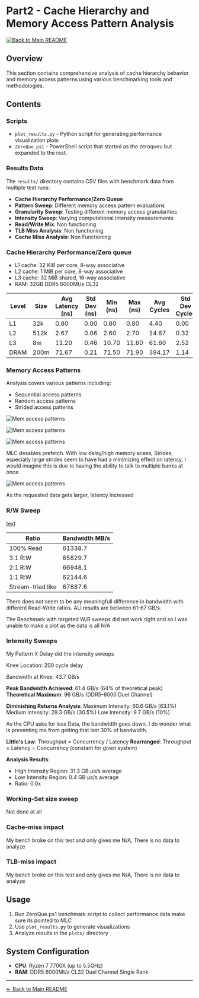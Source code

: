 # Part2 - Cache Hierarchy and Memory Access Pattern Analysis

[![Back to Main README](https://img.shields.io/badge/Back%20to-Main%20README-blue)](../README.md)

## Overview
This section contains comprehensive analysis of cache hierarchy behavior and memory access patterns using various benchmarking tools and methodologies.

## Contents

### Scripts
- `plot_results.py` - Python script for generating performance visualization plots
- `ZeroQue.ps1` - PowerShell script that started as the zeroqueu but expanded to the rest. 

### Results Data
The `results/` directory contains CSV files with benchmark data from multiple test runs:
- **Cache Hierarchy Performance/Zero Queue** 
- **Pattern Sweep**: Different memory access pattern evaluations
- **Granularity Sweep**: Testing different memory access granularities
- **Intensity Sweep**: Varying computational intensity measurements
- **Read/Write Mix**: Non functioning
- **TLB Miss Analysis**: Non functioning
- **Cache Miss Analysis**: Non Functioning



### Cache Hierarchy Performance/Zero queue
- L1 cache: 32 KiB per core, 8-way associative
- L2 cache: 1 MiB per core, 8-way associative  
- L3 cache: 32 MiB shared, 16-way associative
- RAM: 32GB DDR5 6000Mt/s CL32

| Level | Size | Avg Latency (ns) | Std Dev (ns) | Min (ns) | Max (ns) | Avg Cycles | Std Dev Cycles |
|-------|------|------------------|--------------|----------|----------|------------|----------------|
| L1 | 32k | 0.80 | 0.00 | 0.80 | 0.80 | 4.40 | 0.00 |
| L2 | 512k | 2.67 | 0.06 | 2.60 | 2.70 | 14.67 | 0.32 |
| L3 | 8m | 11.20 | 0.46 | 10.70 | 11.60 | 61.60 | 2.52 |
| DRAM | 200m | 71.67 | 0.21 | 71.50 | 71.90 | 394.17 | 1.14 |

### Memory Access Patterns
Analysis covers various patterns including:
- Sequential access patterns
- Random access patterns
- Strided access patterns

![Mem access patterns](./plots/pattern_sweep_combined.png)

![Mem access patterns](./plots/pattern_bandwidth_matrix.png)

![Mem access patterns](./plots/pattern_latency_matrix.png)

MLC desables prefetch. With low delay/high memory acess, Strides, especially large strides seem to have had a minimizing effect on latency, I would imagine this is due to having the ability to talk to multiple banks at once.

![Mem access patterns](./plots/granularity_sweep.png)

As the requested data gets larger, latency increased 

### R/W Sweep

[text](<results/rw_mix_3/raw_rw_100% Read.txt>)

| Ratio | Bandwidth MB/s |
|-------|------|
| 100% Read | 61338.7
| 3:1 R:W | 65829.7
| 2:1 R:W  | 66948.1
| 1:1 R:W | 62144.6
| Stream-triad like | 67887.6

There does not seem to be any meaningfull difference in bandwidth with different Read-Write ratios. ALl results are between 61-67 GB/s.

The Benchmark with targeted W/R sweeps did not work right and so I was unable to make a plot as the data is all N/A

### Intensity Sweeps
My Pattern X Delay did the intensity sweeps

Knee Location: 200 cycle delay

Bandwidth at Knee: 43.7 GB/s

**Peak Bandwidth Achieved**: 61.4 GB/s (64% of theoretical peak)
**Theoretical Maximum**: 96 GB/s (DDR5-6000 Duel Channel)

**Diminishing Returns Analysis**:
Maximum Intensity: 60.6 GB/s (63.1%)
Medium Intensity: 29.3 GB/s (30.5%)
Low Intensity: 9.7 GB/s (10%)

As the CPU asks for less Data, the bandwidth goes down. 
I do wonder what is preventing me from getting that last 30% of bandwidth. 

**Little's Law**: Throughput = Concurrency / Latency
**Rearranged**: Throughput × Latency = Concurrency (constant for given system)

**Analysis Results**:
- High Intensity Region: 31.3 GB⋅μs/s average
- Low Intensity Region: 0.4 GB⋅μs/s average
- Ratio: 0.0x

### Working-Set size sweep

Not done at all

### Cache-miss impact

My bench broke on this test and only gives me N/A, There is no data to analyze

### TLB-miss impact

My bench broke on this test and only gives me N/A, There is no data to analyze


## Usage
1. Run ZeroQue.ps1 benchmark script to collect performance data make sure its pointed to MLC
2. Use `plot_results.py` to generate visualizations
3. Analyze results in the `plots/` directory

## System Configuration
- **CPU**: Ryzen 7 7700X (up to 5.5GHz)
- **RAM**: DDR5 6000Mt/s CL32 Duel Channel Single Rank

---
[← Back to Main README](../README.md)